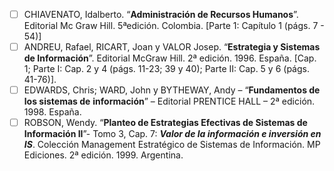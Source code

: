 - [ ] CHIAVENATO, Idalberto. “**Administración de Recursos Humanos**”. Editorial Mc Graw Hill. 5ªedición. Colombia. [Parte 1: Capítulo 1 (págs. 7 - 54)]
- [ ] ANDREU, Rafael, RICART, Joan y VALOR Josep. “**Estrategia y Sistemas de Información**”. Editorial McGraw Hill. 2ª edición. 1996. España. [Cap. 1; Parte I: Cap. 2 y 4 (págs. 11-23; 39 y 40); Parte II: Cap. 5 y 6 (págs. 41-76)].
- [ ] EDWARDS, Chris; WARD, John y BYTHEWAY, Andy – “**Fundamentos de los sistemas de** **información**” – Editorial PRENTICE HALL – 2ª edición. 1998. España.
- [ ] ROBSON, Wendy. “**Planteo de Estrategias Efectivas de Sistemas de Información II**”- Tomo 3, Cap. 7: _**Valor de la información e inversión en IS**_. Colección Management Estratégico de Sistemas de Información. MP Ediciones. 2ª edición. 1999. Argentina.